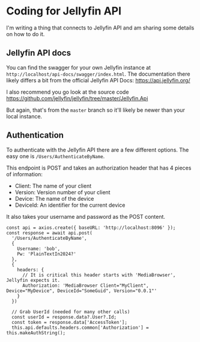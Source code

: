 # Coding for Jellyfin API

I'm writing a thing that connects to Jellyfin API and am sharing some details on how to do it.

## Jellyfin API docs
You can find the swagger for your own Jellyfin instance at `http://localhost/api-docs/swagger/index.html`. The documentation there likely differs a bit from the official Jellyfin API Docs: https://api.jellyfin.org/

I also recommend you go look at the source code https://github.com/jellyfin/jellyfin/tree/master/Jellyfin.Api

But again, that's from the `master` branch so it'll likely be newer than your local instance.

## Authentication
To authenticate with the Jellyfin API there are a few different options. The easy one is `/Users/AuthenticateByName`.

This endpoint is POST and takes an authorization header that has 4 pieces of information:
 * Client: The name of your client
 * Version: Version number of your client
 * Device: The name of the device
 * DeviceId: An identifier for the current device

It also takes your username and password as the POST content.

```
const api = axios.create({ baseURL: 'http://localhost:8096' });
const response = await api.post(
  '/Users/AuthenticateByName',
  {
    Username: 'bob',
    Pw: 'PlainTextIn2024?'
  },
  {
    headers: {
      // It is critical this header starts with 'MediaBrowser', Jellyfin expects it.
      Authorization: 'MediaBrowser Client="MyClient", Device="MyDevice", DeviceId="SomeGuid", Version="0.0.1"'
    }
  }) 

  // Grab UserId (needed for many other calls)
  const userId = response.data?.User?.Id;
  const token = response.data['AccessToken'];
  this.api.defaults.headers.common['Authorization'] = this.makeAuthString();

```
